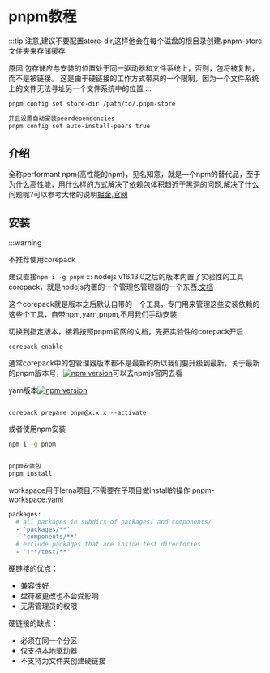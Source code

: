 # pnpm教程

:::tip
注意,建议不要配置store-dir,这样他会在每个磁盘的根目录创建.pnpm-store文件夹来存储缓存

原因:包存储应与安装的位置处于同一驱动器和文件系统上，否则，包将被复制，而不是被链接。 这是由于硬链接的工作方式带来的一个限制，因为一个文件系统上的文件无法寻址另一个文件系统中的位置
:::

```bash
pnpm config set store-dir /path/to/.pnpm-store

并且设置自动安装peerdependencies
pnpm config set auto-install-peers true
```

## 介绍

全称performant npm(高性能的npm)，见名知意，就是一个npm的替代品，至于为什么高性能，用什么样的方式解决了依赖包体积趋近于黑洞的问题,解决了什么问题呢?可以参考大佬的说明[掘金](https://juejin.cn/post/6932046455733485575),[官网](https://pnpm.io/zh/motivation)

## 安装

:::warning

不推荐使用corepack

建议直接`npm i -g pnpm`
:::
nodejs v16.13.0之后的版本内置了实验性的工具corepack，就是nodejs内置的一个管理包管理器的一个东西,[文档](https://github.com/nodejs/corepack/blob/main/README.md)

这个corepack就是版本之后默认自带的一个工具，专门用来管理这些安装依赖的这些个工具，自带npm,yarn,pnpm,不用我们手动安装

切换到指定版本，接着按照pnpm官网的文档，先把实验性的corepack开启

```shell
corepack enable
```

通常corepack中的包管理器版本都不是最新的所以我们要升级到最新，关于最新的pnpm版本号，[![npm version](https://img.shields.io/npm/v/pnpm.svg)](https://www.npmjs.com/package/pnpm)可以去npmjs官网去看

yarn版本[![npm version](https://img.shields.io/npm/v/yarn.svg)](https://www.npmjs.com/package/yarn)

```shell

corepack prepare pnpm@x.x.x --activate
```

或者使用npm安装

```bash
npm i -g pnpm


pnpm安装包
pnpm install

```

workspace用于lerna项目,不需要在子项目做install的操作
pnpm-workspace.yaml

```bash
packages:
  # all packages in subdirs of packages/ and components/
  - 'packages/**'
  - 'components/**'
  # exclude packages that are inside test directories
  - '!**/test/**'
```

硬链接的优点：

- 兼容性好
- 盘符被更改也不会受影响
- 无需管理员的权限  

硬链接的缺点：

- 必须在同一个分区
- 仅支持本地驱动器
- 不支持为文件夹创建硬链接
